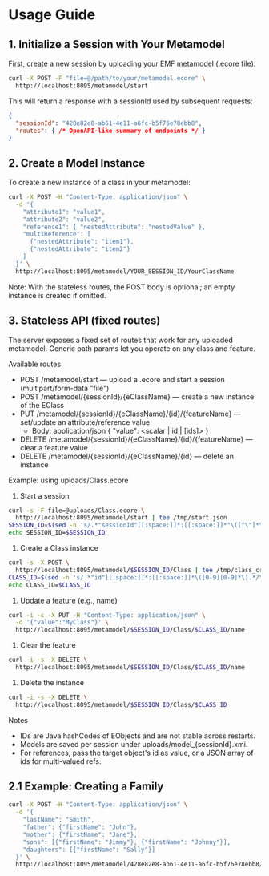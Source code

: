 # Usage Guide

## 1. Initialize a Session with Your Metamodel

First, create a new session by uploading your EMF metamodel (.ecore file):

```bash
curl -X POST -F "file=@/path/to/your/metamodel.ecore" \
  http://localhost:8095/metamodel/start
```

This will return a response with a sessionId used by subsequent requests:

```json
{
  "sessionId": "428e82e8-ab61-4e11-a6fc-b5f76e78ebb8",
  "routes": { /* OpenAPI-like summary of endpoints */ }
}
```

## 2. Create a Model Instance

To create a new instance of a class in your metamodel:

```bash
curl -X POST -H "Content-Type: application/json" \
  -d '{
    "attribute1": "value1",
    "attribute2": "value2",
    "reference1": { "nestedAttribute": "nestedValue" },
    "multiReference": [
      {"nestedAttribute": "item1"},
      {"nestedAttribute": "item2"}
    ]
  }' \
  http://localhost:8095/metamodel/YOUR_SESSION_ID/YourClassName
```

Note: With the stateless routes, the POST body is optional; an empty instance is created if omitted.

## 3. Stateless API (fixed routes)

The server exposes a fixed set of routes that work for any uploaded metamodel. Generic path params let you operate on any class and feature.

Available routes

- POST /metamodel/start — upload a .ecore and start a session (multipart/form-data "file")
- POST /metamodel/{sessionId}/{eClassName} — create a new instance of the EClass
- PUT /metamodel/{sessionId}/{eClassName}/{id}/{featureName} — set/update an attribute/reference value
  - Body: application/json { "value": <scalar | id | [ids]> }
- DELETE /metamodel/{sessionId}/{eClassName}/{id}/{featureName} — clear a feature value
- DELETE /metamodel/{sessionId}/{eClassName}/{id} — delete an instance

Example: using uploads/Class.ecore

1. Start a session

```bash
curl -s -F file=@uploads/Class.ecore \
  http://localhost:8095/metamodel/start | tee /tmp/start.json
SESSION_ID=$(sed -n 's/.*"sessionId"[[:space:]]*:[[:space:]]*"\([^\"]*\)".*/\1/p' /tmp/start.json)
echo SESSION_ID=$SESSION_ID
```

1. Create a Class instance

```bash
curl -s -X POST \
  http://localhost:8095/metamodel/$SESSION_ID/Class | tee /tmp/class_create.json
CLASS_ID=$(sed -n 's/.*"id"[[:space:]]*:[[:space:]]*\([0-9][0-9]*\).*/\1/p' /tmp/class_create.json)
echo CLASS_ID=$CLASS_ID
```

1. Update a feature (e.g., name)

```bash
curl -i -s -X PUT -H "Content-Type: application/json" \
  -d '{"value":"MyClass"}' \
  http://localhost:8095/metamodel/$SESSION_ID/Class/$CLASS_ID/name
```

1. Clear the feature

```bash
curl -i -s -X DELETE \
  http://localhost:8095/metamodel/$SESSION_ID/Class/$CLASS_ID/name
```

1. Delete the instance

```bash
curl -i -s -X DELETE \
  http://localhost:8095/metamodel/$SESSION_ID/Class/$CLASS_ID
```

Notes

- IDs are Java hashCodes of EObjects and are not stable across restarts.
- Models are saved per session under uploads/model_{sessionId}.xmi.
- For references, pass the target object's id as value, or a JSON array of ids for multi-valued refs.

## 2.1 Example: Creating a Family

```bash
curl -X POST -H "Content-Type: application/json" \
  -d '{
    "lastName": "Smith",
    "father": {"firstName": "John"},
    "mother": {"firstName": "Jane"},
    "sons": [{"firstName": "Jimmy"}, {"firstName": "Johnny"}],
    "daughters": [{"firstName": "Sally"}]
  }' \
  http://localhost:8095/metamodel/428e82e8-ab61-4e11-a6fc-b5f76e78ebb8/Family
```
